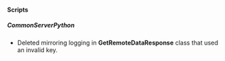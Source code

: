 
#### Scripts
##### CommonServerPython
- Deleted mirroring logging in **GetRemoteDataResponse** class that used an invalid key. 
